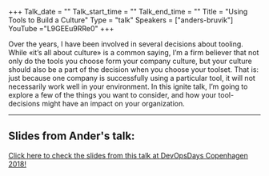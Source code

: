 +++
Talk_date = ""
Talk_start_time = ""
Talk_end_time = ""
Title = "Using Tools to Build a Culture"
Type = "talk"
Speakers = ["anders-bruvik"]
YouTube ="L9GEEu9RRe0"
+++

Over the years, I have been involved in several decisions about tooling. While «it’s all about culture» is a common saying, I’m a firm believer that not only do the tools you choose form your company culture, but your culture should also be a part of the decision when you choose your toolset. That is: just because one company is successfully using a particular tool, it will not necessarily work well in your environment. In this ignite talk, I’m going to explore a few of the things you want to consider, and how your tool-decisions might have an impact on your organization.

<hr>

<h2>Slides from Ander's talk:</h2>

[Click here to check the slides from this talk at DevOpsDays Copenhagen 2018!](https://drive.google.com/open?id=1TOo70YfJgrQwCYIcbw-u4no6l8xr1B81)
